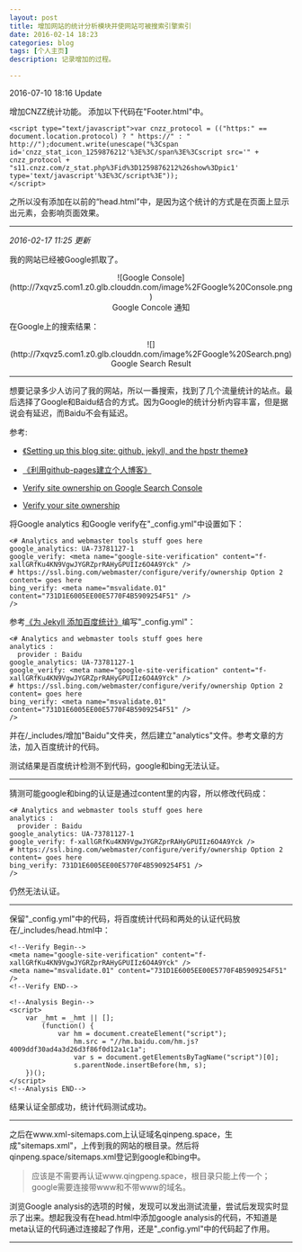 ```yaml
---
layout: post
title: 增加网站的统计分析模块并使网站可被搜索引擎索引
date: 2016-02-14 18:23
categories: blog
tags: [个人主页]
description: 记录增加的过程。

---
```


2016-07-10 18:16 Update

增加CNZZ统计功能。
添加以下代码在"Footer.html"中。

    <script type="text/javascript">var cnzz_protocol = (("https:" == document.location.protocol) ? " https://" : " http://");document.write(unescape("%3Cspan id='cnzz_stat_icon_1259876212'%3E%3C/span%3E%3Cscript src='" + cnzz_protocol + "s11.cnzz.com/z_stat.php%3Fid%3D1259876212%26show%3Dpic1' type='text/javascript'%3E%3C/script%3E"));
    </script>

之所以没有添加在以前的“head.html”中，是因为这个统计的方式是在页面上显示出元素，会影响页面效果。

---
_2016-02-17 11:25 更新_

我的网站已经被Google抓取了。

<Center>
![Google Console](http://7xqvz5.com1.z0.glb.clouddn.com/image%2FGoogle%20Console.png)
</center>

<center>Google Concole 通知</center>

在Google上的搜索结果：

<center>![](http://7xqvz5.com1.z0.glb.clouddn.com/image%2FGoogle%20Search.png)
</center>

<center>Google Search Result</center>

---

想要记录多少人访问了我的网站，所以一番搜索，找到了几个流量统计的站点。最后选择了Google和Baidu结合的方式。因为Google的统计分析内容丰富，但是据说会有延迟，而Baidu不会有延迟。

参考:

- [《Setting up this blog site: github, jekyll, and the hpstr theme》](http://nicolaroberts.github.io/website-setup-post/)

- [《利用github-pages建立个人博客》](http://coolshell.info/blog/2015/03/github-pages-blog.html)

- [Verify site ownership on Google Search Console](https://support.google.com/analytics/answer/1142414?hl=en)

- [Verify your site ownership](https://support.google.com/webmasters/answer/35179?hl=en)

将Google analytics 和Google verify在"_config.yml"中设置如下：

    <# Analytics and webmaster tools stuff goes here
    google_analytics: UA-73781127-1
    google_verify: <meta name="google-site-verification" content="f-xallGRfKu4KN9VgwJYGRZprRAHyGPUIIz6O4A9Yck" />
    # https://ssl.bing.com/webmaster/configure/verify/ownership Option 2 content= goes here
    bing_verify: <meta name="msvalidate.01" content="731D1E6005EE00E5770F4B5909254F51" />
    />

参考[《为 Jekyll 添加百度统计》](http://havee.me/internet/2013-07/add-baidu-analytics-for-jekyll.html)编写"_config.yml"：

    <# Analytics and webmaster tools stuff goes here
    analytics :
      provider : Baidu
    google_analytics: UA-73781127-1
    google_verify: <meta name="google-site-verification" content="f-xallGRfKu4KN9VgwJYGRZprRAHyGPUIIz6O4A9Yck" />
    # https://ssl.bing.com/webmaster/configure/verify/ownership Option 2 content= goes here
    bing_verify: <meta name="msvalidate.01" content="731D1E6005EE00E5770F4B5909254F51" />
    />

并在/_includes/增加"Baidu"文件夹，然后建立"analytics"文件。参考文章的方法，加入百度统计的代码。

测试结果是百度统计检测不到代码，google和bing无法认证。

---

猜测可能google和bing的认证是通过content里的内容，所以修改代码成：

    <# Analytics and webmaster tools stuff goes here
    analytics :
      provider : Baidu
    google_analytics: UA-73781127-1
    google_verify: f-xallGRfKu4KN9VgwJYGRZprRAHyGPUIIz6O4A9Yck />
    # https://ssl.bing.com/webmaster/configure/verify/ownership Option 2 content= goes here
    bing_verify: 731D1E6005EE00E5770F4B5909254F51 />
    />

仍然无法认证。

---

保留"_config.yml"中的代码，将百度统计代码和两处的认证代码放在/_includes/head.html中：

	<!--Verify Begin-->
	<meta name="google-site-verification" content="f-xallGRfKu4KN9VgwJYGRZprRAHyGPUIIz6O4A9Yck" />
	<meta name="msvalidate.01" content="731D1E6005EE00E5770F4B5909254F51" />
	<!--Verify END-->
	
	<!--Analysis Begin-->
	<script>
		var _hmt = _hmt || [];
			(function() {
				var hm = document.createElement("script");
					hm.src = "//hm.baidu.com/hm.js?4009ddf30ad4a3d26d3f86f0d12a1c1a";
					var s = document.getElementsByTagName("script")[0]; 
					s.parentNode.insertBefore(hm, s);
		})();
	</script>
	<!--Analysis END-->

结果认证全部成功，统计代码测试成功。

---

之后在www.xml-sitemaps.com上认证域名qinpeng.space，生成"sitemaps.xml"，上传到我的网站的根目录。然后将qinpeng.space/sitemaps.xml登记到google和bing中。
> 应该是不需要再认证www.qingpeng.space，根目录只能上传一个；google需要连接带www和不带www的域名。

浏览Google analysis的选项的时候，发现可以发出测试流量，尝试后发现实时显示了出来。想起我没有在head.html中添加google analysis的代码，不知道是meta认证的代码通过连接起了作用，还是"_config.yml"中的代码起了作用。

---










